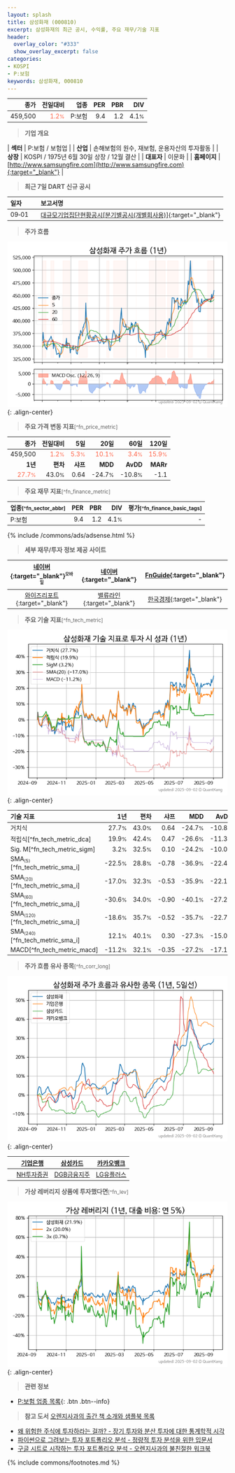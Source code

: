 ```yaml
---
layout: splash
title: 삼성화재 (000810)
excerpt: 삼성화재의 최근 공시, 수익률, 주요 재무/기술 지표
header:
  overlay_color: "#333"
  show_overlay_excerpt: false
categories:
- KOSPI
- P:보험
keywords: 삼성화재, 000810
---
```


| **종가** | **전일대비** | **업종** | **PER** | **PBR** | **DIV** |
| -------: | -----------: | -------: | ------: | ------: | ------: |
| 459,500 | <span style="color: tomato">1.2<small>%</small></span> | P:보험 | 9.4 | 1.2 | 4.1<small>%</small> |

<!-- more -->


> **기업 개요**<a id="company"></a>

| <span style="white-space:nowrap;">**섹터**</span> | P:보험 / 보험업 |
| <span style="white-space:nowrap;">**산업**</span> | 손해보험의 원수, 재보험, 운용자산의 투자활동 |
| <span style="white-space:nowrap;">**상장**</span> | KOSPI / 1975년 6월 30일 상장 / 12월 결산 |
| <span style="white-space:nowrap;">**대표자**</span> | 이문화 |
| <span style="white-space:nowrap;">**홈페이지**</span> | [http://www.samsungfire.com](http://www.samsungfire.com){:target="_blank"} |


> **최근 7일 DART 신규 공시**<a id="dart"></a>

| **일자** |      | **보고서명** |
| :------- | :--- | :----------- |
| 09&#x2011;01 | | [대규모기업집단현황공시[분기별공시(개별회사용)]](https://dart.fss.or.kr/dsaf001/main.do?rcpNo=20250901000477){:target="_blank"} |


> **주가 흐름**<a id="price"></a>

![000810](/stock/images/000810.png){: .align-center}


> **주요 가격 변동 지표**<small>[^fn_price_metric]</small>

| **종가** | **전일대비** | **5일** | **20일** | **60일** | **120일** |
| -------: | -----------: | ------: | -------: | -------: | --------: |
| 459,500 | <span style="color: tomato">1.2<small>%</small></span> | <span style="color: tomato">5.3<small>%</small></span> | <span style="color: tomato">10.1<small>%</small></span> | <span style="color: tomato">3.4<small>%</small></span> | <span style="color: tomato">15.9<small>%</small></span> |
| **1년** | **편차** | **샤프** | **MDD** | **AvDD** | **MARr** |
| <span style="color: tomato">27.7<small>%</small></span> | 43.0<small>%</small> | 0.64 | -24.7<small>%</small> | -10.8<small>%</small> | -1.1 |


> **주요 재무 지표**<small>[^fn_finance_metric]</small>

| **업종**<small>[^fn_sector_abbr]</small> | **PER** | **PBR** | **DIV** | **평가**<small>[^fn_finance_basic_tags]</small> |
| :--------------------------------------- | ------: | ------: | ------: | ----------------------------------------------: |
| P:보험 | 9.4 | 1.2 | 4.1<small>%</small> | - |



{% include /commons/ads/adsense.html %}

> **세부 재무/투자 정보 제공 사이트**

| [네이버](https://m.stock.naver.com/domestic/stock/000810/finance/summary){:target="_blank"}<sup><small>모바일</small></sup> | [네이버](https://finance.naver.com/item/coinfo.naver?code=000810){:target="_blank"} | [FnGuide](https://comp.fnguide.com/SVO2/ASP/SVD_Invest.asp?gicode=A000810&MenuYn=Y){:target="_blank"} |
| :---: | :---: | :---: |
| [와이즈리포트](https://comp.wisereport.co.kr/company/c1040001.aspx?cmp_cd=000810){:target="_blank"} | [밸류라인](https://www.valueline.co.kr/finance/summary/000810){:target="_blank"} | [한국경제](https://markets.hankyung.com/stock/000810/financial-summary){:target="_blank"} |


> **주요 기술 지표**<small>[^fn_tech_metric]</small>


![000810](/stock/images/000810_tech.png){: .align-center}

| **기술 지표** | **1년** | **편차** | **샤프** | **MDD** | **AvDD** |
| :------------ | ------: | -----------: | -------: | ------: | -------: |
| 거치식 | 27.7<small>%</small> | 43.0<small>%</small> | 0.64 | -24.7<small>%</small> | -10.8<small>%</small> |
| 적립식[^fn_tech_metric_dca] | 19.9<small>%</small> | 42.4<small>%</small> | 0.47 | -26.6<small>%</small> | -11.3<small>%</small> |
| Sig. M[^fn_tech_metric_sigm] | 3.2<small>%</small> | 32.5<small>%</small> | 0.10 | -24.2<small>%</small> | -10.0<small>%</small> |
| SMA<small><sub>(5)</sub></small>[^fn_tech_metric_sma_i] | -22.5<small>%</small> | 28.8<small>%</small> | -0.78 | -36.9<small>%</small> | -22.4<small>%</small> |
| SMA<small><sub>(20)</sub></small>[^fn_tech_metric_sma_i] | -17.0<small>%</small> | 32.3<small>%</small> | -0.53 | -35.9<small>%</small> | -22.1<small>%</small> |
| SMA<small><sub>(60)</sub></small>[^fn_tech_metric_sma_i] | -30.6<small>%</small> | 34.0<small>%</small> | -0.90 | -40.1<small>%</small> | -27.2<small>%</small> |
| SMA<small><sub>(120)</sub></small>[^fn_tech_metric_sma_i] | -18.6<small>%</small> | 35.7<small>%</small> | -0.52 | -35.7<small>%</small> | -22.7<small>%</small> |
| SMA<small><sub>(240)</sub></small>[^fn_tech_metric_sma_i] | 12.1<small>%</small> | 40.1<small>%</small> | 0.30 | -27.3<small>%</small> | -15.0<small>%</small> |
| MACD[^fn_tech_metric_macd] | -11.2<small>%</small> | 32.1<small>%</small> | -0.35 | -27.2<small>%</small> | -17.1<small>%</small> |


> **주가 흐름 유사 종목**<a id="corr"></a><small>[^fn_corr_long]</small>

![000810](/stock/images/000810_corr.png){: .align-center}

|       | [기업은행](/024110/) | [삼성카드](/029780/) | [카카오뱅크](/323410/) |
| :---: | :------------------------------------: | :------------------------------------: | :------------------------------------: |
|       | [NH투자증권](/005940/) | [DGB금융지주](/139130/) | [LG유플러스](/032640/) |


> **가상 레버리지 상품에 투자했다면**<a id="2x"></a><small>[^fn_lev]</small>

![000810](/stock/images/000810_2x.png){: .align-center}


> **관련 정보**

- [P:보험 업종 목록](/stats/sector/kospi_업종_보험_종목/){: .btn .btn--info}

> **참고 도서** [오렌지사과의 출간 책 소개와 샘플북 목록](https://kongdori.tistory.com/691)

- [왜 위험한 주식에 투자하라는 걸까? - 장기 투자와 분산 투자에 대한 통계학적 시각](https://kongdori.tistory.com/421)
- [파이썬으로 그려보는 투자 포트폴리오 분석  - 정량적 투자 분석을 위한 입문서](https://kongdori.tistory.com/643)
- [구글 시트로 시작하는 투자 포트폴리오 분석 - 오렌지사과의 불친절한 워크북](https://kongdori.tistory.com/449)


{% include commons/footnotes.md %}